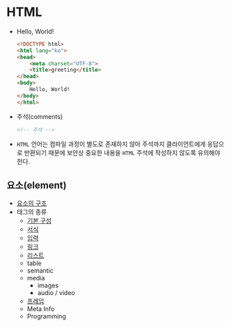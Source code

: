 # HTML

- Hello, World!

  ```html
  <!DOCTYPE html>
  <html lang="ko">
  <head>
      <meta charset="UTF-8">
      <title>greeting</title>
  </head>
  <body>
      Hello, World!
  </body>
  </html>
  ```

- 주석(comments)

  ```html
  <!-- 주석 -->
  ```

- `HTML` 언어는 컴파일 과정이 별도로 존재하지 않아 주석까지 클라이언트에게 응답으로 반환되기 때문에 보안상 중요한 내용을 `HTML` 주석에 작성하지 않도록 유의해야 한다.

## 요소(element)

- [요소의 구조](./html5/element.md)
- 태그의 종류
  - [기본 구성](./html5/element/basic.md)
  - [서식](./html5/element/formatting.md)
  - [입력](./html5/element/input.md)
  - [링크](./html5/element/link.md)
  - [리스트](./html5/element/list.md)
  - table
  - semantic
  - media
    - images
    - audio / video
  - [프레임](./html5/element/frame.md)
  - Meta Info
  - Programming

<!-- TODO -->
